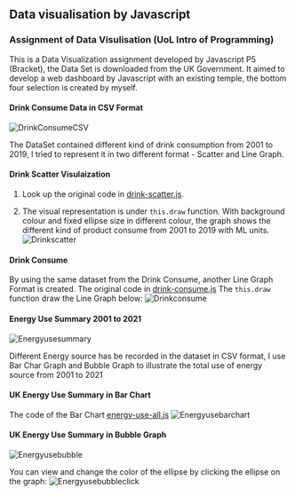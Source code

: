 ## Data visualisation by Javascript

### Assignment of Data Visulisation (UoL Intro of Programming)

This is a Data Visualization assignment developed by Javascript P5 (Bracket), the Data Set is downloaded from the UK Government. It aimed to develop a web dashboard by Javascript with an existing temple, the bottom four selection is created by myself.

#### Drink Consume Data in CSV Format
![DrinkConsumeCSV](https://user-images.githubusercontent.com/97387572/252401034-39b93ace-40a7-410b-8d5d-73ee7cc7ceb1.jpg)

The DataSet contained different kind of drink consumption from 2001 to 2019, I tried to represent it in two different format - Scatter and Line Graph.

#### Drink Scatter Visulaization

1. Look up the original code in [drink-scatter.js](https://github.com/plarchi/Data_Javascript/blob/main/drink-scatter.js).

2. The visual representation is under `this.draw` function. With background colour and fixed ellipse size in different colour, the graph shows the different kind of product consume from 2001 to 2019 with ML units.
![Drinkscatter](https://user-images.githubusercontent.com/97387572/252401602-5fac5ecf-6a52-450a-8f60-2d86e94cc5b5.JPG)

#### Drink Consume

By using the same dataset from the Drink Consume, another Line Graph Format is created. The original code in [drink-consume.js](https://github.com/plarchi/Data_Javascript/blob/main/drink-consume.js)
The `this.draw` function draw the Line Graph below:
![Drinkconsume](https://user-images.githubusercontent.com/97387572/252401185-ec9ad84c-e79c-4139-b9e0-928c2d8a57ac.JPG)

#### Energy Use Summary 2001 to 2021

![Energyusesummary](https://user-images.githubusercontent.com/97387572/252401811-0d0f7c9f-291f-4bc5-a391-f85ae1f4d3f9.jpg)

Different Energy source has be recorded in the dataset in CSV format, I use Bar Char Graph and Bubble Graph to illustrate the total use of energy source from 2001 to 2021

#### UK Energy Use Summary in Bar Chart
The code of the Bar Chart [energy-use-all.js](https://github.com/plarchi/Data_Javascript/blob/main/enery-use-all.js)
![Energyusebarchart](https://user-images.githubusercontent.com/97387572/252401955-beb17d05-4b86-4dbd-8672-6126bd5da7c0.JPG)

#### UK Energy Use Summary in Bubble Graph

![Energyusebubble](https://user-images.githubusercontent.com/97387572/252402043-f2392386-01ae-4915-9b37-54cf907f1327.JPG)

You can view and change the color of the ellipse by clicking the ellipse on the graph:
![Energyusebubbleclick](https://user-images.githubusercontent.com/97387572/252402229-068b6cf8-f073-443b-b02e-d701d413c620.JPG)
